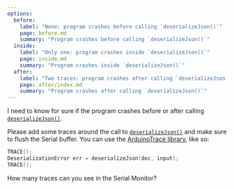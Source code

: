 ```yaml
---
options:
  before:
    label: "None: program crashes before calling `deserializeJson()`"
    page: before.md
    summary: "Program crashes before calling `deserializeJson()`"
  inside:
    label: "Only one: program crashes inside `deserializeJson()`"
    page: inside.md
    summary: "Program crashes inside `deserializeJson()`"
  after:
    label: "Two traces: program crashes after calling `deserializeJson()`"
    page: after/index.md
    summary: "Program crashes after calling `deserializeJson()`"
---
```


I need to know for sure if the program crashes before or after calling [`deserializeJson()`](/v7/api/json/deserializejson/).

Please add some traces around the call to [`deserializeJson()`](/v7/api/json/deserializejson/) and make sure to flush the Serial buffer. You can use the [ArduinoTrace library](https://github.com/bblanchon/ArduinoTrace), like so:

```c++
TRACE();
DeserializationError err = deserializeJson(doc, input);
TRACE();
```

How many traces can you see in the Serial Monitor?
